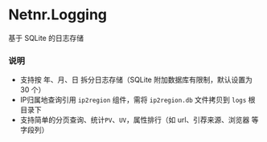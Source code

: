 # Netnr.Logging
基于 SQLite 的日志存储

### 说明
- 支持按 年、月、日 拆分日志存储（SQLite 附加数据库有限制，默认设置为 30 个）
- IP归属地查询引用 `ip2region` 组件，需将 `ip2region.db` 文件拷贝到 `logs` 根目录下
- 支持简单的分页查询、统计`PV`、`UV`，属性排行（如 url、引荐来源、浏览器 等字段列）